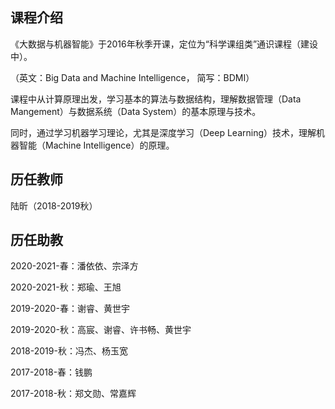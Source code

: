 ## 课程介绍

《大数据与机器智能》于2016年秋季开课，定位为“科学课组类”通识课程（建设中）。

（英文：Big Data and Machine Intelligence， 简写：BDMI）

课程中从计算原理出发，学习基本的算法与数据结构，理解数据管理（Data Mangement）与数据系统（Data System）的基本原理与技术。

同时，通过学习机器学习理论，尤其是深度学习（Deep Learning）技术，理解机器智能（Machine Intelligence）的原理。


## 历任教师

陆昕（2018-2019秋）

## 历任助教

2020-2021-春：潘依依、宗泽方

2020-2021-秋：郑瑜、王旭

2019-2020-春：谢睿、黄世宇

2019-2020-秋：高宸、谢睿、许书畅、黄世宇

2018-2019-秋：冯杰、杨玉宽

2017-2018-春：钱鹏

2017-2018-秋：郑文勋、常嘉辉
